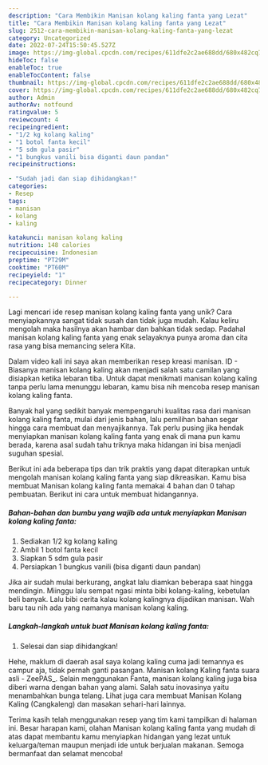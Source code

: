 ```yaml
---
description: "Cara Membikin Manisan kolang kaling fanta yang Lezat"
title: "Cara Membikin Manisan kolang kaling fanta yang Lezat"
slug: 2512-cara-membikin-manisan-kolang-kaling-fanta-yang-lezat
category: Uncategorized
date: 2022-07-24T15:50:45.527Z
image: https://img-global.cpcdn.com/recipes/611dfe2c2ae688dd/680x482cq70/manisan-kolang-kaling-fanta-foto-resep-utama.jpg
hideToc: false
enableToc: true
enableTocContent: false
thumbnail: https://img-global.cpcdn.com/recipes/611dfe2c2ae688dd/680x482cq70/manisan-kolang-kaling-fanta-foto-resep-utama.jpg
cover: https://img-global.cpcdn.com/recipes/611dfe2c2ae688dd/680x482cq70/manisan-kolang-kaling-fanta-foto-resep-utama.jpg
author: Admin
authorAv: notfound
ratingvalue: 5
reviewcount: 4
recipeingredient:
- "1/2 kg kolang kaling"
- "1 botol fanta kecil"
- "5 sdm gula pasir"
- "1 bungkus vanili bisa diganti daun pandan"
recipeinstructions:

- "Sudah jadi dan siap dihidangkan!"
categories:
- Resep
tags:
- manisan
- kolang
- kaling

katakunci: manisan kolang kaling 
nutrition: 148 calories
recipecuisine: Indonesian
preptime: "PT29M"
cooktime: "PT60M"
recipeyield: "1"
recipecategory: Dinner

---
```





Lagi mencari ide resep manisan kolang kaling fanta yang unik? Cara menyiapkannya sangat tidak susah dan tidak juga mudah. Kalau keliru mengolah maka hasilnya akan hambar dan bahkan tidak sedap. Padahal manisan kolang kaling fanta yang enak selayaknya punya aroma dan cita rasa yang bisa memancing selera Kita.





Dalam video kali ini saya akan memberikan resep kreasi manisan. ID - Biasanya manisan kolang kaling akan menjadi salah satu camilan yang disiapkan ketika lebaran tiba. Untuk dapat menikmati manisan kolang kaling tanpa perlu lama menunggu lebaran, kamu bisa nih mencoba resep manisan kolang kaling fanta.

Banyak hal yang sedikit banyak mempengaruhi kualitas rasa dari manisan kolang kaling fanta, mulai dari jenis bahan, lalu pemilihan bahan segar hingga cara membuat dan menyajikannya. Tak perlu pusing jika hendak menyiapkan manisan kolang kaling fanta yang enak di mana pun kamu berada, karena asal sudah tahu triknya maka hidangan ini bisa menjadi suguhan spesial.






Berikut ini ada beberapa tips dan trik praktis yang dapat diterapkan untuk mengolah manisan kolang kaling fanta yang siap dikreasikan. Kamu bisa membuat Manisan kolang kaling fanta memakai 4 bahan dan 0 tahap pembuatan. Berikut ini cara untuk membuat hidangannya.

<!--inarticleads1-->

##### Bahan-bahan dan bumbu yang wajib ada untuk menyiapkan Manisan kolang kaling fanta:

1. Sediakan 1/2 kg kolang kaling
1. Ambil 1 botol fanta kecil
1. Siapkan 5 sdm gula pasir
1. Persiapkan 1 bungkus vanili (bisa diganti daun pandan)


Jika air sudah mulai berkurang, angkat lalu diamkan beberapa saat hingga mendingin. Miinggu lalu sempat ngasi minta bibi kolang-kaling, kebetulan beli banyak. Lalu bibi cerita kalau kolang kalingnya dijadikan manisan. Wah baru tau nih ada yang namanya manisan kolang kaling. 

<!--inarticleads2-->

##### Langkah-langkah untuk buat Manisan kolang kaling fanta:


1. Selesai dan siap dihidangkan!

Hehe, maklum di daerah asal saya kolang kaling cuma jadi temannya es campur aja, tidak pernah ganti pasangan. Manisan kolang Kaling fanta suara asli - ZeePAS_. Selain menggunakan Fanta, manisan kolang kaling juga bisa diberi warna dengan bahan yang alami. Salah satu inovasinya yaitu menambahkan bunga telang. Lihat juga cara membuat Manisan Kolang Kaling (Cangkaleng) dan masakan sehari-hari lainnya. 

Terima kasih telah menggunakan resep yang tim kami tampilkan di halaman ini. Besar harapan kami, olahan Manisan kolang kaling fanta yang mudah di atas dapat membantu kamu menyiapkan hidangan yang lezat untuk keluarga/teman maupun menjadi ide untuk berjualan makanan. Semoga bermanfaat dan selamat mencoba!
